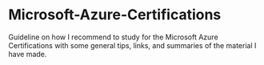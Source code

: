 # Microsoft-Azure-Certifications
Guideline on how I recommend to study for the Microsoft Azure Certifications with some general tips, links, and summaries of the material I have made.

